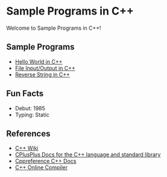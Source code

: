 # Sample Programs in C++

Welcome to Sample Programs in C++! 

## Sample Programs

- [Hello World in C++](https://therenegadecoder.com/code/hello-world-in-c-plus-plus/)
- [File Input/Output in C++](https://github.com/TheRenegadeCoder/sample-programs/issues/406)
- [Reverse String in C++]()

## Fun Facts

- Debut: 1985
- Typing: Static

## References

- [C++ Wiki](https://en.wikipedia.org/wiki/C%2B%2B)
- [CPlusPlus Docs for the C++ language and standard library](http://www.cplusplus.com/)
- [Cppreference C++ Docs](https://en.cppreference.com/w/cpp)
- [C++ Online Compiler](http://cpp.sh/)
